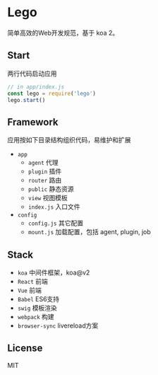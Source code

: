 # Lego

简单高效的Web开发规范，基于 koa 2。

## Start
两行代码启动应用
```js
// in app/index.js
const lego = require('lego')
lego.start()
```

## Framework
应用按如下目录结构组织代码，易维护和扩展
- `app`
  - `agent` 代理
  - `plugin` 插件
  - `router` 路由
  - `public` 静态资源
  - `view` 视图模板
  - `index.js` 入口文件
- `config`
  - `config.js` 其它配置
  - `mount.js` 加载配置，包括 agent, plugin, job

## Stack
- `koa` 中间件框架，koa@v2
- `React` 前端
- `Vue` 前端
- `Babel` ES6支持
- `swig` 模板渲染
- `webpack` 构建
- `browser-sync` livereload方案

## License
MIT
